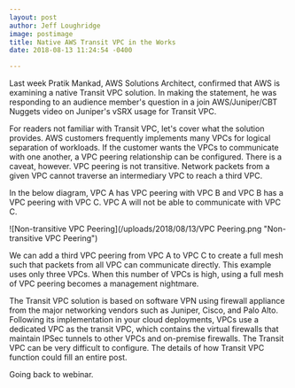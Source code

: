```yaml
---
layout: post
author: Jeff Loughridge
image: postimage
title: Native AWS Transit VPC in the Works
date: 2018-08-13 11:24:54 -0400

---
```

Last week Pratik Mankad, AWS Solutions Architect, confirmed that AWS is examining a native Transit VPC solution. In making the statement, he was responding to an audience member's question in a join AWS/Juniper/CBT Nuggets video on Juniper's vSRX usage for Transit VPC.

For readers not familiar with Transit VPC, let's cover what the solution provides. AWS customers frequently implements many VPCs for logical separation of workloads. If the customer wants the VPCs to communicate with one another, a VPC peering relationship can be configured. There is a caveat, however. VPC peering is not transitive. Network packets from a given VPC cannot traverse an intermediary VPC to reach a third VPC.

In the below diagram, VPC A has VPC peering with VPC B and VPC B has a VPC peering with VPC C. VPC A will not be able to communicate with VPC C.

  
![Non-transitive VPC Peering](/uploads/2018/08/13/VPC Peering.png "Non-transitive VPC Peering")

We can add a third VPC peering from VPC A to VPC C to create a full mesh such that packets from all VPC can communicate directly. This example uses only three VPCs. When this number of VPCs is high, using a full mesh of VPC peering becomes a management nightmare.

The Transit VPC solution is based on software VPN using firewall appliance from the major networking vendors such as Juniper, Cisco, and Palo Alto. Following its implementation in your cloud deployments, VPCs use a dedicated VPC as the transit VPC, which contains the virtual firewalls that maintain IPSec tunnels to other VPCs and on-premise firewalls. The Transit VPC can be very difficult to configure. The details of how Transit VPC function could fill an entire post.

Going back to webinar.